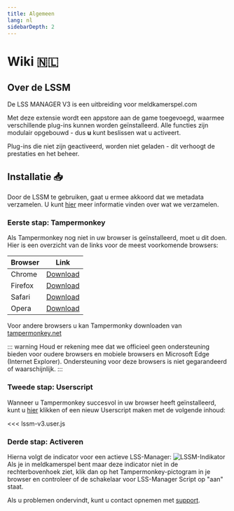 ```yaml
---
title: Algemeen
lang: nl
sidebarDepth: 2
---
```


# Wiki :netherlands: <Badge text="LSSM Stable 3.3.5"/>

## Over de LSSM
De LSS MANAGER V3 is een uitbreiding voor meldkamerspel.com

Met deze extensie wordt een appstore aan de game toegevoegd, waarmee verschillende plug-ins kunnen worden geïnstalleerd. Alle functies zijn modulair opgebouwd - dus **u** kunt beslissen wat u activeert.

Plug-ins die niet zijn geactiveerd, worden niet geladen - dit verhoogt de prestaties en het beheer.

## Installatie :inbox_tray:
Door de LSSM te gebruiken, gaat u ermee akkoord dat we metadata verzamelen. U kunt [hier](/nl/metadata) meer informatie vinden over wat we  verzamelen.

### Eerste stap: Tampermonkey
Als Tampermonkey nog niet in uw browser is geïnstalleerd, moet u dit doen. Hier is een overzicht van de links voor de meest voorkomende browsers:

Browser|Link
-------|----
Chrome | [Download](https://chrome.google.com/webstore/detail/dhdgffkkebhmkfjojejmpbldmpobfkfo)
Firefox| [Download](https://addons.mozilla.org/en-US/firefox/addon/tampermonkey/)
Safari | [Download](https://safari.tampermonkey.net/tampermonkey.safariextz)
Opera  | [Download](https://addons.opera.com/en/extensions/details/tampermonkey-beta/)

Voor andere browsers u kan Tampermonky downloaden van [tampermonkey.net](https://www.tampermonkey.net/)

::: warning
Houd er rekening mee dat we officieel geen ondersteuning bieden voor oudere browsers en mobiele browsers en Microsoft Edge (Internet Explorer). Ondersteuning voor deze browsers is niet gegarandeerd of waarschijnlijk.
:::

### Tweede stap: Userscript
Wanneer u Tampermonkey succesvol in uw browser heeft geïnstalleerd, kunt u [hier](https://github.com/LSS-Manager/lss-manager-v3/raw/master/lssm-v3.user.js) klikken of een nieuw Userscript maken met de volgende inhoud:

<<< lssm-v3.user.js

### Derde stap: Activeren

Hierna volgt de indicator voor een actieve LSS-Manager: ![LSSM-Indikator](/img/lssm_navbar.png) Als je in meldkamerspel bent maar deze indicator niet in de rechterbovenhoek ziet, klik dan op het Tampermonkey-pictogram in je browser en controleer of de schakelaar voor LSS-Manager Script op "aan" staat.

Als u problemen ondervindt, kunt u contact opnemen met [support](/nl/support).